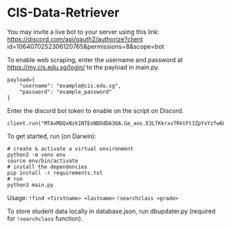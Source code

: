 # CIS-Data-Retriever
You may invite a live bot to your server using this link: https://discord.com/api/oauth2/authorize?client id=1064070252306120765&permissions=8&scope=bot

To enable web scraping, enter the username and password at https://my.cis.edu.sg/login/ to the payload in main.py.
```
payload={
    "username": "example@cis.edu.sg",
    "password": "example_password"
}
```

Enter the discord bot token to enable on the script on Discord. 
```
client.run("MTAxMDQxNzk1NTExNDDdDA3OA.Ge_aos.E3LTKkrxv7RktFt3ZpYxYzfw6U1JtdgBXQa8")
```

To get started, run (on Darwin):
```
# create & activate a virtual environment
python3 -m venv env
source env/bin/activate
# install the dependencies
pip install -r requirements.txt
# run
python3 main.py
```
Usage: 
```!find <firstname> <lastname>```
```!searchclass <grade>```

To store student data locally in database.json, run dbupdater.py (required for ```!searchclass``` function).

